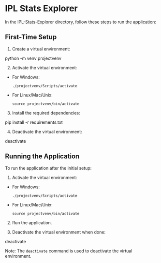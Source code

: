 # IPL Stats Explorer

In the IPL-Stats-Explorer directory, follow these steps to run the application:

## First-Time Setup

1. Create a virtual environment:

python -m venv projectvenv


2. Activate the virtual environment:
- For Windows:
  ```
  ./projectvenv/Scripts/activate
  ```
- For Linux/Mac/Unix:
  ```
  source projectvenv/bin/activate
  ```

3. Install the required dependencies:

pip install -r requirements.txt


4. Deactivate the virtual environment:

deactivate


## Running the Application

To run the application after the initial setup:

1. Activate the virtual environment:
- For Windows:
  ```
  ./projectvenv/Scripts/activate
  ```
- For Linux/Mac/Unix:
  ```
  source projectvenv/bin/activate
  ```

2. Run the application.

3. Deactivate the virtual environment when done:

deactivate


Note: The `deactivate` command is used to deactivate the virtual environment.